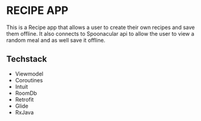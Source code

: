 # RECIPE APP
This is a Recipe app that allows a user to create their own recipes and save them offline. It also connects to Spoonacular api to allow the user to view a random meal and as well save it offline.

## Techstack

* Viewmodel
* Coroutines
* Intuit
* RoomDb
* Retrofit
* Glide
* RxJava

